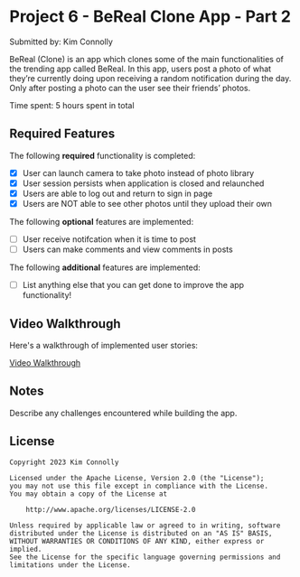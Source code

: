  
 # Project 6 - BeReal Clone App - Part 2

Submitted by: Kim Connolly

BeReal (Clone) is an app which clones some of the main functionalities of the trending app called BeReal. In this app, users post a photo of what they’re currently doing upon receiving a random notification during the day. Only after posting a photo can the user see their friends’ photos.

Time spent: 5 hours spent in total

## Required Features

The following **required** functionality is completed:

- [x] User can launch camera to take photo instead of photo library
- [x] User session persists when application is closed and relaunched
- [x] Users are able to log out and return to sign in page
- [x] Users are NOT able to see other photos until they upload their own	
 
The following **optional** features are implemented:

- [ ] User receive notifcation when it is time to post
- [ ] Users can make comments and view comments in posts	

The following **additional** features are implemented:

- [ ] List anything else that you can get done to improve the app functionality!

## Video Walkthrough

Here's a walkthrough of implemented user stories:

<a href="https://imgur.com/a/mqjaokm.gif">Video Walkthrough</a>

## Notes

Describe any challenges encountered while building the app.

## License

    Copyright 2023 Kim Connolly

    Licensed under the Apache License, Version 2.0 (the "License");
    you may not use this file except in compliance with the License.
    You may obtain a copy of the License at

        http://www.apache.org/licenses/LICENSE-2.0

    Unless required by applicable law or agreed to in writing, software
    distributed under the License is distributed on an "AS IS" BASIS,
    WITHOUT WARRANTIES OR CONDITIONS OF ANY KIND, either express or implied.
    See the License for the specific language governing permissions and
    limitations under the License.
